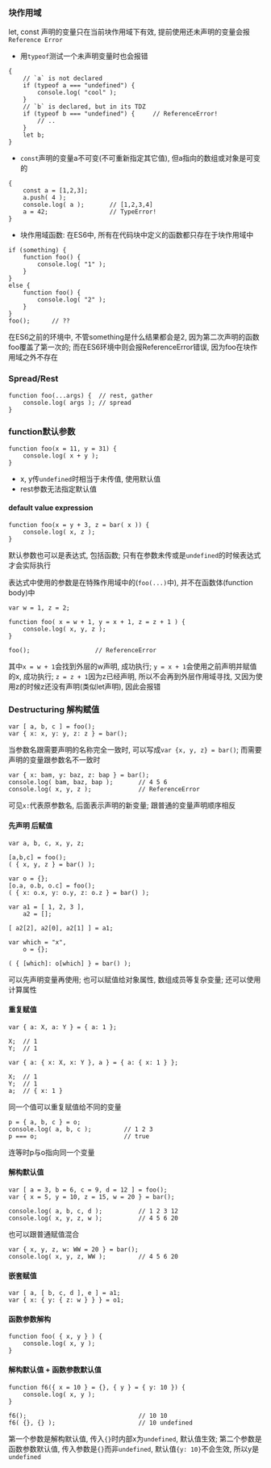 ### 块作用域

let, const 声明的变量只在当前块作用域下有效, 提前使用还未声明的变量会报`Reference Error`

- 用`typeof`测试一个未声明变量时也会报错 
```
{
	// `a` is not declared
	if (typeof a === "undefined") {
		console.log( "cool" );
	}
	// `b` is declared, but in its TDZ
	if (typeof b === "undefined") {		// ReferenceError!
		// ..
	}
	let b;
}
```

- `const`声明的变量a不可变(不可重新指定其它值), 但a指向的数组或对象是可变的
```
{
	const a = [1,2,3];
	a.push( 4 );
	console.log( a );		// [1,2,3,4]
	a = 42;					// TypeError!
}
```

- 块作用域函数: 在ES6中, 所有在代码块中定义的函数都只存在于块作用域中
```
if (something) {
	function foo() {
		console.log( "1" );
	}
}
else {
	function foo() {
		console.log( "2" );
	}
}
foo();		// ??
```

在ES6之前的环境中, 不管something是什么结果都会是2, 因为第二次声明的函数foo覆盖了第一次的;
而在ES6环境中则会报ReferenceError错误, 因为foo在块作用域之外不存在

### Spread/Rest
```
function foo(...args) {  // rest, gather
	console.log( args ); // spread
}
```

### function默认参数
```
function foo(x = 11, y = 31) {
	console.log( x + y );
}
```
- x, y传`undefined`时相当于未传值, 使用默认值
- rest参数无法指定默认值

#### default value expression
```
function foo(x = y + 3, z = bar( x )) {
	console.log( x, z );
}
```
默认参数也可以是表达式, 包括函数; 只有在参数未传或是`undefined`的时候表达式才会实际执行

表达式中使用的参数是在特殊作用域中的(`foo(...)`中), 并不在函数体(function body)中
```
var w = 1, z = 2;

function foo( x = w + 1, y = x + 1, z = z + 1 ) {
	console.log( x, y, z );
}

foo();					// ReferenceError
```
其中`x = w + 1`会找到外层的w声明, 成功执行; `y = x + 1`会使用之前声明并赋值的x, 成功执行; `z = z + 1`因为z已经声明, 所以不会再到外层作用域寻找, 又因为使用z的时候z还没有声明(类似let声明), 因此会报错

### Destructuring 解构赋值
```
var [ a, b, c ] = foo();
var { x: x, y: y, z: z } = bar();
```
当参数名跟需要声明的名称完全一致时, 可以写成`var {x, y, z} = bar()`; 而需要声明的变量跟参数名不一致时
```
var { x: bam, y: baz, z: bap } = bar();
console.log( bam, baz, bap );		// 4 5 6
console.log( x, y, z );				// ReferenceError
```
可见`x:`代表原参数名, 后面表示声明的新变量; 跟普通的变量声明顺序相反

#### 先声明 后赋值
```
var a, b, c, x, y, z;

[a,b,c] = foo();
( { x, y, z } = bar() );
```
```
var o = {};
[o.a, o.b, o.c] = foo();
( { x: o.x, y: o.y, z: o.z } = bar() );

var a1 = [ 1, 2, 3 ],
	a2 = [];

[ a2[2], a2[0], a2[1] ] = a1;
```
```
var which = "x",
	o = {};

( { [which]: o[which] } = bar() );
```
可以先声明变量再使用; 也可以赋值给对象属性, 数组成员等复杂变量; 还可以使用计算属性

#### 重复赋值
```
var { a: X, a: Y } = { a: 1 };

X;	// 1
Y;	// 1
```
```
var { a: { x: X, x: Y }, a } = { a: { x: 1 } };

X;	// 1
Y;	// 1
a;	// { x: 1 }
```
同一个值可以重复赋值给不同的变量
```
p = { a, b, c } = o;
console.log( a, b, c );			// 1 2 3
p === o;						// true
```
连等时p与o指向同一个变量

#### 解构默认值
```
var [ a = 3, b = 6, c = 9, d = 12 ] = foo();
var { x = 5, y = 10, z = 15, w = 20 } = bar();

console.log( a, b, c, d );			// 1 2 3 12
console.log( x, y, z, w );			// 4 5 6 20
```
也可以跟普通赋值混合
```
var { x, y, z, w: WW = 20 } = bar();
console.log( x, y, z, WW );			// 4 5 6 20
```

#### 嵌套赋值
```
var [ a, [ b, c, d ], e ] = a1;
var { x: { y: { z: w } } } = o1;
```

#### 函数参数解构
```
function foo( { x, y } ) {
	console.log( x, y );
}
```

#### 解构默认值 + 函数参数默认值
```
function f6({ x = 10 } = {}, { y } = { y: 10 }) {
	console.log( x, y );
}

f6();								// 10 10
f6( {}, {} );						// 10 undefined
```
第一个参数是解构默认值, 传入`{}`时内部x为`undefined`, 默认值生效; 第二个参数是函数参数默认值, 传入参数是`{}`而非`undefined`, 默认值`{y: 10}`不会生效, 所以y是`undefined`
